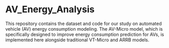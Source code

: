 # AV_Energy_Analysis
This repository contains the dataset and code for our study on automated vehicle (AV) energy consumption modeling. The AV-Micro model, which is specifically designed to improve energy consumption prediction for AVs, is implemented here alongside traditional VT-Micro and ARRB models.

